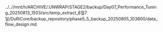 ../..//mnt/h/ARCHIVE/.UNWRAP/STAGE2/backup/Day07_Performance_Tuning_20250813_1503/src/temp_extract_8월7일/DuRiCore/backup_repository/phase5_5_backup_20250805_103800/data_flow_design.md